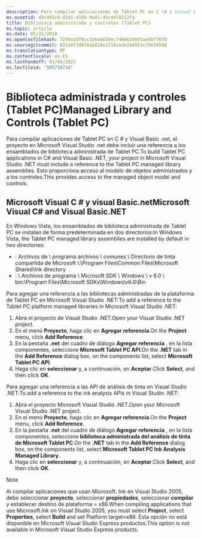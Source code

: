 ```yaml
---
description: Para compilar aplicaciones de Tablet PC en C \# y Visual Basic .net, el proyecto en Microsoft Visual Studio .net debe incluir una referencia a los ensamblados de biblioteca administrada de Tablet PC. Esto proporciona acceso al modelo de objetos administrados y a los controles.
ms.assetid: d9c491c9-d341-4189-9a41-45c4d78322fa
title: Biblioteca administrada y controles (Tablet PC)
ms.topic: article
ms.date: 05/31/2018
ms.openlocfilehash: 7299a1df0cc1b64d650ec748eb2de01ad4b776f8
ms.sourcegitcommit: 831e8f3db78ab820e1710cede244553c70e50500
ms.translationtype: MT
ms.contentlocale: es-ES
ms.lasthandoff: 01/08/2021
ms.locfileid: "105716716"
---
```

# <a name="managed-library-and-controls-tablet-pc"></a><span data-ttu-id="f9b90-104">Biblioteca administrada y controles (Tablet PC)</span><span class="sxs-lookup"><span data-stu-id="f9b90-104">Managed Library and Controls (Tablet PC)</span></span>

<span data-ttu-id="f9b90-105">Para compilar aplicaciones de Tablet PC en C \# y Visual Basic .net, el proyecto en Microsoft Visual Studio .net debe incluir una referencia a los ensamblados de biblioteca administrada de Tablet PC.</span><span class="sxs-lookup"><span data-stu-id="f9b90-105">To build Tablet PC applications in C\# and Visual Basic .NET, your project in Microsoft Visual Studio .NET must include a reference to the Tablet PC managed library assemblies.</span></span> <span data-ttu-id="f9b90-106">Esto proporciona acceso al modelo de objetos administrados y a los controles.</span><span class="sxs-lookup"><span data-stu-id="f9b90-106">This provides access to the managed object model and controls.</span></span>

## <a name="microsoft-visual-c-and-visual-basicnet"></a><span data-ttu-id="f9b90-107">Microsoft Visual C \# y visual Basic.net</span><span class="sxs-lookup"><span data-stu-id="f9b90-107">Microsoft Visual C\# and Visual Basic.NET</span></span>

<span data-ttu-id="f9b90-108">En Windows Vista, los ensamblados de biblioteca administrada de Tablet PC se instalan de forma predeterminada en dos directorios:</span><span class="sxs-lookup"><span data-stu-id="f9b90-108">In Windows Vista, the Tablet PC managed library assemblies are installed by default in two directories:</span></span>

-   <span data-ttu-id="f9b90-109"><systemdrive>: Archivos de \\ programa archivos \\ comunes \\ Directorio de tinta compartida de Microsoft \\</span><span class="sxs-lookup"><span data-stu-id="f9b90-109"><systemdrive>:\\Program Files\\Common Files\\Microsoft Shared\\Ink directory</span></span>
-   <span data-ttu-id="f9b90-110"><systemdrive>: \\ Archivos de programa \\ Microsoft SDK \\ Windows \\ v 6.0 \\ bin</span><span class="sxs-lookup"><span data-stu-id="f9b90-110"><systemdrive>:\\Program Files\\Microsoft SDKs\\Windows\\v6.0\\Bin</span></span>

<span data-ttu-id="f9b90-111">Para agregar una referencia a las bibliotecas administradas de la plataforma de Tablet PC en Microsoft Visual Studio .NET:</span><span class="sxs-lookup"><span data-stu-id="f9b90-111">To add a reference to the Tablet PC platform managed libraries in Microsoft Visual Studio .NET:</span></span>

1.  <span data-ttu-id="f9b90-112">Abra el proyecto de Visual Studio .NET.</span><span class="sxs-lookup"><span data-stu-id="f9b90-112">Open your Visual Studio .NET project.</span></span>
2.  <span data-ttu-id="f9b90-113">En el menú **Proyecto**, haga clic en **Agregar referencia**.</span><span class="sxs-lookup"><span data-stu-id="f9b90-113">On the **Project** menu, click **Add Reference**.</span></span>
3.  <span data-ttu-id="f9b90-114">En la pestaña **.net** del cuadro de diálogo **Agregar referencia** , en la lista componentes, seleccione **Microsoft Tablet PC API**.</span><span class="sxs-lookup"><span data-stu-id="f9b90-114">On the **.NET** tab in the **Add Reference** dialog box, on the components list, select **Microsoft Tablet PC API**.</span></span>
4.  <span data-ttu-id="f9b90-115">Haga clic en **seleccionar** y, a continuación, en **Aceptar**.</span><span class="sxs-lookup"><span data-stu-id="f9b90-115">Click **Select**, and then click **OK**.</span></span>

<span data-ttu-id="f9b90-116">Para agregar una referencia a las API de análisis de tinta en Visual Studio .NET:</span><span class="sxs-lookup"><span data-stu-id="f9b90-116">To add a reference to the ink analysis APIs in Visual Studio .NET:</span></span>

1.  <span data-ttu-id="f9b90-117">Abra el proyecto Microsoft Visual Studio .NET.</span><span class="sxs-lookup"><span data-stu-id="f9b90-117">Open your Microsoft Visual Studio .NET project.</span></span>
2.  <span data-ttu-id="f9b90-118">En el menú **Proyecto**, haga clic en **Agregar referencia**.</span><span class="sxs-lookup"><span data-stu-id="f9b90-118">On the **Project** menu, click **Add Reference**.</span></span>
3.  <span data-ttu-id="f9b90-119">En la pestaña **.net** del cuadro de diálogo **Agregar referencia** , en la lista componentes, seleccione **biblioteca administrada del análisis de tinta de Microsoft Tablet PC**.</span><span class="sxs-lookup"><span data-stu-id="f9b90-119">On the **.NET** tab in the **Add Reference** dialog box, on the components list, select **Microsoft Tablet PC Ink Analysis Managed Library**.</span></span>
4.  <span data-ttu-id="f9b90-120">Haga clic en **seleccionar** y, a continuación, en **Aceptar**.</span><span class="sxs-lookup"><span data-stu-id="f9b90-120">Click **Select**, and then click **OK**.</span></span>

> [!Note]  
> <span data-ttu-id="f9b90-121">Al compilar aplicaciones que usan Microsoft. Ink en Visual Studio 2005, debe seleccionar **proyecto**, seleccionar **propiedades**, seleccionar **compilar** y establecer destino de plataforma = x86.</span><span class="sxs-lookup"><span data-stu-id="f9b90-121">When compiling applications that use Microsoft.Ink on Visual Studio 2005, you must select **Project**, select **Properties**, select **Build** and set Platform target=x86.</span></span> <span data-ttu-id="f9b90-122">Esta opción no está disponible en Microsoft Visual Studio Express productos.</span><span class="sxs-lookup"><span data-stu-id="f9b90-122">This option is not available in Microsoft Visual Studio Express products.</span></span>

 

 

 



